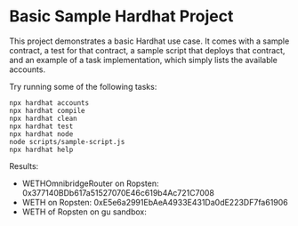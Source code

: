 # Basic Sample Hardhat Project

This project demonstrates a basic Hardhat use case. It comes with a sample contract, a test for that contract, a sample script that deploys that contract, and an example of a task implementation, which simply lists the available accounts.

Try running some of the following tasks:

```shell
npx hardhat accounts
npx hardhat compile
npx hardhat clean
npx hardhat test
npx hardhat node
node scripts/sample-script.js
npx hardhat help
```

Results:

- WETHOmnibridgeRouter on Ropsten: 0x377140BDb617a51527070E46c619b4Ac721C7008
- WETH on Ropsten: 0xE5e6a2991EbAeA4933E431Da0dE223DF7fa61906
- WETH of Ropsten on gu sandbox:

[impl]: 0x2b51ff0889a3a47085bebCc61759923Ae8DE31f6

